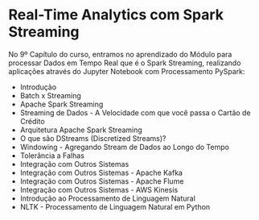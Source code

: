 # Real-Time Analytics com Spark Streaming

No 9º Capítulo do curso, entramos no aprendizado do Módulo para processar Dados em Tempo Real que é o Spark Streaming, realizando aplicações através do Jupyter Notebook com Processamento PySpark:

<ul>
  <li>Introdução</li>
  <li>Batch x Streaming</li>
  <li>Apache Spark Streaming</li>
  <li>Streaming de Dados - A Velocidade com que você passa o Cartão de Crédito</li>
  <li>Arquitetura Apache Spark Streaming</li>
  <li>O que são DStreams (Discretized Streams)?</li>
  <li>Windowing - Agregando Stream de Dados ao Longo do Tempo</li>
  <li>Tolerância a Falhas</li>
  <li>Integração com Outros Sistemas</li>
  <li>Integração com Outros Sistemas - Apache Kafka</li>
  <li>Integração com Outros Sistemas - Apache Flume</li>
  <li>Integração com Outros Sistemas - AWS Kinesis</li>
  <li>Introdução ao Processamento de Linguagem Natural</li>
  <li>NLTK - Processamento de Linguagem Natural em Python</li>
</ul>